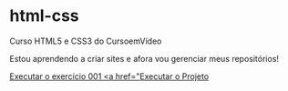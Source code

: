 # html-css
 Curso HTML5 e CSS3 do CursoemVídeo

 Estou aprendendo a criar sites e afora vou gerenciar meus repositórios!

<a href="https://davigrecco.github.io/html-css/exercicios/ex001/index.html" target="_blank">Executar o exercício 001
<a href="<a href="https://davigrecco.github.io/projeto-android/" target="_blank">Executar o Projeto

